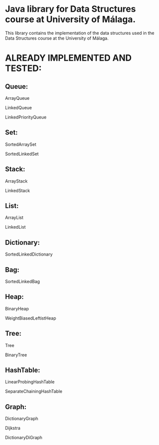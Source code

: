 # Java library for Data Structures course at University of Málaga. #

This library contains the implementation of the data structures used in the Data Structures course at the University of Málaga.

# ALREADY IMPLEMENTED AND TESTED:
## Queue:
ArrayQueue

LinkedQueue

LinkedPriorityQueue
## Set:
SortedArraySet

SortedLinkedSet
## Stack:
ArrayStack

LinkedStack
## List:
ArrayList

LinkedList
## Dictionary:
SortedLinkedDictionary
## Bag:
SortedLinkedBag
## Heap:
BinaryHeap

WeightBiasedLeftistHeap
## Tree:
Tree

BinaryTree
## HashTable:
LinearProbingHashTable

SeparateChainingHashTable
## Graph:
DictionaryGraph

Dijkstra

DictionaryDiGraph

